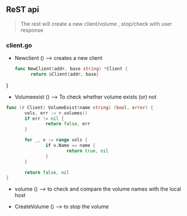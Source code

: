 ## ReST api

> The rest will create a new client/volume , stop/check with user response 

### client.go

- Newclient () --> creates a new client 
  ```go
  func NewClient(addr, base string) *Client {
        return &Client{addr, base}
}


- Volumeexist () --> To check whether volume exists (or) not 
 ```go
 func (r Client) VolumeExist(name string) (bool, error) {
        vols, err := r.volumes()
        if err != nil {
                return false, err
        }

        for _, v := range vols {
                if v.Name == name {
                        return true, nil
                }
        }

        return false, nil
}
```
- volume () --> to check and compare the volume names with the local host

- CreateVolume () --> to stop the volume 
 ```go 
    
    
